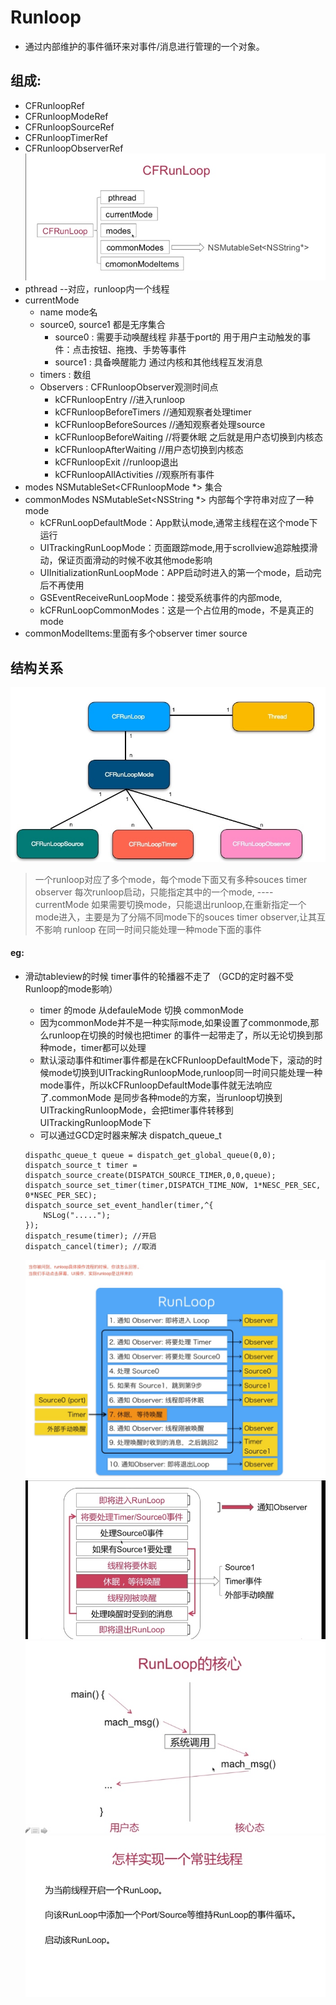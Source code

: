 # Runloop 
* 通过内部维护的事件循环来对事件/消息进行管理的一个对象。

## 组成:
* CFRunloopRef 
* CFRunloopModeRef
* CFRunloopSourceRef
* CFRunloopTimerRef
* CFRunloopObserverRef
![](media/15719956407271/15719963798073.jpg)
* pthread  --对应，runloop内一个线程
* currentMode 
    * name mode名
    * source0, source1 都是无序集合
        * source0 : 需要手动唤醒线程 非基于port的 用于用户主动触发的事件：点击按钮、拖拽、手势等事件
        * source1 : 具备唤醒能力 通过内核和其他线程互发消息
    * timers : 数组
    * Observers : CFRunloopObserver观测时间点
        * kCFRunloopEntry  //进入runloop
        * kCFRunloopBeforeTimers   //通知观察者处理timer
        * kCFRunloopBeforeSources //通知观察者处理source
        * kCFRunloopBeforeWaiting //将要休眠 之后就是用户态切换到内核态
        * kCFRunloopAfterWaiting //用户态切换到内核态
        * kCFRunloopExit   //runloop退出
        * kCFRunloopAllActivities //观察所有事件
* modes NSMutableSet<CFRunloopMode *> 集合
* commonModes NSMutableSet<NSString *> 内部每个字符串对应了一种mode
    * kCFRunLoopDefaultMode：App默认mode,通常主线程在这个mode下运行
    * UITrackingRunLoopMode：页面跟踪mode,用于scrollview追踪触摸滑动，保证页面滑动的时候不收其他mode影响
    * UIInitializationRunLoopMode：APP启动时进入的第一个mode，启动完后不再使用
    * GSEventReceiveRunLoopMode：接受系统事件的内部mode,
    * kCFRunLoopCommonModes：这是一个占位用的mode，不是真正的mode
* commonModelItems:里面有多个observer timer source

## 结构关系
![](media/15719956407271/15719976492265.jpg)
> 一个runloop对应了多个mode，每个mode下面又有多种souces timer observer
> 每次runloop启动，只能指定其中的一个mode, ----currentMode
> 如果需要切换mode，只能退出runloop,在重新指定一个mode进入，主要是为了分隔不同mode下的souces timer observer,让其互不影响
> runloop 在同一时间只能处理一种mode下面的事件
#### eg:
* 滑动tableview的时候 timer事件的轮播器不走了 （GCD的定时器不受Runloop的mode影响）
    * timer 的mode 从defauleMode 切换 commonMode
    * 因为commonMode并不是一种实际mode,如果设置了commonmode,那么runloop在切换的时候也把timer 的事件一起带走了，所以无论切换到那种mode，timer都可以处理
    * 默认滚动事件和timer事件都是在kCFRunloopDefaultMode下，滚动的时候mode切换到UITrackingRunloopMode,runloop同一时间只能处理一种mode事件，所以kCFRunloopDefaultMode事件就无法响应了.commonMode 是同步各种mode的方案，当runloop切换到UITrackingRunloopMode，会把timer事件转移到UITrackingRunloopMode下
    * 可以通过GCD定时器来解决 dispatch_queue_t 
    
    ```
    dispathc_queue_t queue = dispatch_get_global_queue(0,0);
    dispatch_source_t timer = dispatch_source_create(DISPATCH_SOURCE_TIMER,0,0,queue);
    dispatch_source_set_timer(timer,DISPATCH_TIME_NOW, 1*NESC_PER_SEC, 0*NSEC_PER_SEC);
    dispatch_source_set_event_handler(timer,^{
        NSLog(".....");
    });
    dispatch_resume(timer); //开启
    dispatch_cancel(timer); //取消
    ```
    ![](media/15719956407271/15720005222365.jpg)
![](media/15719956407271/15720006127553.jpg)
![](media/15719956407271/15720006213547.jpg)
![](media/15719956407271/15720006341279.jpg)
